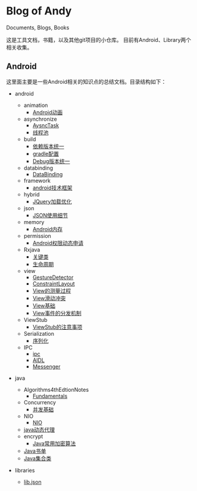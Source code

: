# Blog of Andy #
Documents, Blogs, Books

这是工具文档，书籍，以及其他git项目的小仓库。
目前有Android、Library两个相关收集。

## Android ##

这里面主要是一些Android相关的知识点的总结文档。目录结构如下：

 - android
   - animation
     - [Android动画](/android/animation/Android动画.md)
   - asynchronize
     - [AysncTask](/android/asynchronize/AysncTask.md)
     - [线程池](/android/asynchronize/线程池.md)
   - build
     - [依赖版本统一](/android/build/version-dependencies.md)
     - [gradle配置](/android/build/gradle-config.md)
     - [Debug版本统一](android/build/debug-version.md)
   - databinding
     - [DataBinding](android/databinding/AndroidDataBinding.md)
   - framework
     - [android技术框架](android/framework/android技术框架.xmind)
   - hybrid
     - [JQuery加载优化](android/hybrid/Jquery_load_promotion.md)
   - json
     - [JSON使用细节](android/json/json_parse.md)
   - memory
     - [Android内存](android/memory/Android内存.md)
   - permission
     - [Android权限动态申请](android/permission/Android权限动态申请.md)
   - Rxjava
     - [关键类](android/RxJava/1-关键类.md)
     - [生命周期](android/RxJava/2-生命周期.md)
   - view
     - [GestureDetector](android/view/Android-GestureDetector.md)
     - [ConstraintLayout](android/view/ConstraintLayout.md)
     - [View的测量过程](android/view/View的测量过程.md)
     - [View滑动冲突](android/view/View滑动冲突.md)
     - [View基础](android/view/View基础.md)
     - [View事件的分发机制](android/view/View事件的分发机制.md)
   - ViewStub
     - [ViewStub的注意事项](android/ViewStub/ViewStub的注意事项.md)
   - Serialization
     - [序列化](android/ipc/序列化.md)
   - IPC
     - [ipc](android/ipc/ipc.md)
     - [AIDL](android/ipc/aidl.md)
     - [Messenger](android/ipc/messenger.md)
     
 - java
   - Algorithms4thEdtionNotes
     - [Fundamentals](java/Algorithms4thEdtionNotes/1-Fundamentals.md)
   - Concurrency
     - [并发基础](java/concurrency/java_concurrency.md)
   - NIO
     - [NIO](java/NIO/Java_NIO.md)
   - [java动态代理](java/proxy/java_dynamic_proxy.md)
   - encrypt
     - [Java常用加密算法](java/encrypt/Java常用加密算法.md)
   - [Java书单](java/Java书单.xlsx)
   - [Java集合类](java/collection/java_collection.md)
 - libraries
   - [lib.json](libraries/lib.json)
